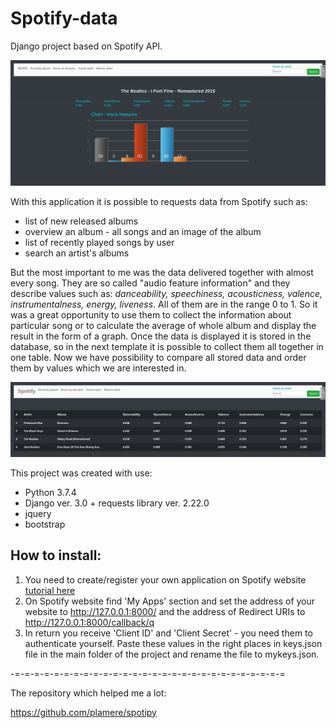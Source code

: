 # Spotify-data
Django project based on Spotify API. 


![Image](https://github.com/Arytur/Spotify-data/blob/master/spot1.png?raw=true)

With this application it is possible to requests data from Spotify such as:
* list of new released albums
* overview an album - all songs and an image of the album
* list of recently played songs by user
* search an artist's albums

But the most important to me was the data delivered together with almost every song. They are so called "audio feature information" and they describe values such as: *danceability, speechiness, acousticness, valence, instrumentalness, energy, liveness*. All of them are in the range 0 to 1. So it was a great opportunity to use them to collect the information about particular song or to calculate the average of whole album and display the result in the form of a graph. Once the data is displayed it is stored in the database, so in the next template it is possible to collect them all together in one table. Now we have possibility to compare all stored data and order them by values which we are interested in. 

![Image](https://github.com/Arytur/Spotify-data/blob/master/spot2.png?raw=true)


This project was created with use:
* Python 3.7.4
* Django ver. 3.0 + requests library ver. 2.22.0
* jquery
* bootstrap

## How to install:
1. You need to create/register your own application on Spotify website [tutorial here](https://developer.spotify.com/web-api/tutorial/) 
2. On Spotify website find 'My Apps' section and set the address of your website to http://127.0.0.1:8000/ and the address of Redirect URIs to  http://127.0.0.1:8000/callback/q
3. In return you receive 'Client ID' and 'Client Secret' - you need them to authenticate yourself. Paste these values in the right places in keys.json file in the main folder of the project and rename the file to mykeys.json.


-=-=-=-=-=-=-=-=-=-=-=-=-=-=-=-=-=-=-=-=-=-=-=-=-=-=-=-=

The repository which helped me a lot:

https://github.com/plamere/spotipy
